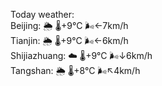 Today weather:  
Beijing: 🌦   🌡️+9°C 🌬️←7km/h  
Tianjin: 🌦   🌡️+9°C 🌬️←6km/h  
Shijiazhuang: ☁️   🌡️+9°C 🌬️↓6km/h  
Tangshan: 🌦   🌡️+8°C 🌬️↖4km/h  
